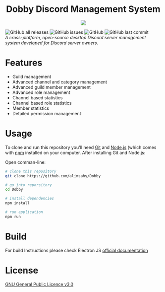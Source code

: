 <h1 align="center">Dobby Discord Management System</h1>
<p align="center"><img src="https://img.pngio.com/dobby-the-goblin-transparent-png-stickpng-dobby-png-620_349.png"></p>

![GitHub all releases](https://img.shields.io/github/downloads/alimsahy/Dobby/total?style=for-the-badge)
![GitHub issues](https://img.shields.io/github/issues/alimsahy/Dobby?style=for-the-badge)
![GitHub](https://img.shields.io/github/license/alimsahy/Dobby?style=for-the-badge)
![GitHub last commit](https://img.shields.io/github/last-commit/alimsahy/Dobby?style=for-the-badge)
<br />
*A cross-platform, open-source desktop Discord server management system developed for Discord server owners.*


# Features

- Guild management
- Advanced channel and category management
- Advanced guild member management
- Advanced role management
- Channel based statistics
- Channel based role statistics
- Member statistics
- Detailed permission management

# Usage
To clone and run this repository you'll need [Git](https://git-scm.com) and [Node.js](https://nodejs.org/en/download/) (which comes with [npm](npmjs.com) installed on your computer. After installing Git and Node.js:

Open comman-line:
```bash
# clone this repository
git clone https://github.com/alimsahy/Dobby

# go into reporsitory
cd Dobby

# install dependencies
npm install

# run application
npm run
```

# Build 
For build Instructions please check Electron JS [official documentation](https://www.electronjs.org/docs/development/build-instructions-gn)

# License
[GNU General Public Licence v3.0](../LICENCE)
